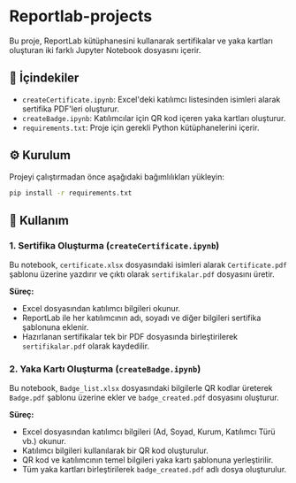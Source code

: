 # Reportlab-projects

Bu proje, ReportLab kütüphanesini kullanarak sertifikalar ve yaka kartları oluşturan iki farklı Jupyter Notebook dosyasını içerir.

## 📌 İçindekiler
- `createCertificate.ipynb`: Excel'deki katılımcı listesinden isimleri alarak sertifika PDF'leri oluşturur.
- `createBadge.ipynb`: Katılımcılar için QR kod içeren yaka kartları oluşturur.
- `requirements.txt`: Proje için gerekli Python kütüphanelerini içerir.

## ⚙️ Kurulum
Projeyi çalıştırmadan önce aşağıdaki bağımlılıkları yükleyin:

```bash
pip install -r requirements.txt
```

## 📜 Kullanım

### 1. Sertifika Oluşturma (`createCertificate.ipynb`)
Bu notebook, `certificate.xlsx` dosyasındaki isimleri alarak `Certificate.pdf` şablonu üzerine yazdırır ve çıktı olarak `sertifikalar.pdf` dosyasını üretir.

**Süreç:**
- Excel dosyasından katılımcı bilgileri okunur.
- ReportLab ile her katılımcının adı, soyadı ve diğer bilgileri sertifika şablonuna eklenir.
- Hazırlanan sertifikalar tek bir PDF dosyasında birleştirilerek `sertifikalar.pdf` olarak kaydedilir.


### 2. Yaka Kartı Oluşturma (`createBadge.ipynb`)
Bu notebook, `Badge_list.xlsx` dosyasındaki bilgilerle QR kodlar üreterek `Badge.pdf` şablonu üzerine ekler ve `badge_created.pdf` dosyasını oluşturur.

**Süreç:**
- Excel dosyasından katılımcı bilgileri (Ad, Soyad, Kurum, Katılımcı Türü vb.) okunur.
- Katılımcı bilgileri kullanılarak bir QR kod oluşturulur.
- QR kod ve katılımcının temel bilgileri yaka kartı şablonuna yerleştirilir.
- Tüm yaka kartları birleştirilerek `badge_created.pdf` adlı dosya oluşturulur.




